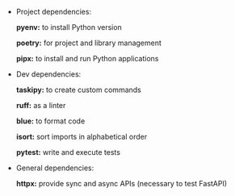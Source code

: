 - Project dependencies:

    **pyenv:** to install Python version

    **poetry:** for project and library management

    **pipx:** to install and run Python applications

- Dev dependencies:

    **taskipy:** to create custom commands

    **ruff:** as a linter

    **blue:** to format code

    **isort:** sort imports in alphabetical order
    
    **pytest:** write and execute tests


- General dependencies:

    **httpx:** provide sync and async APIs (necessary to test FastAPI)